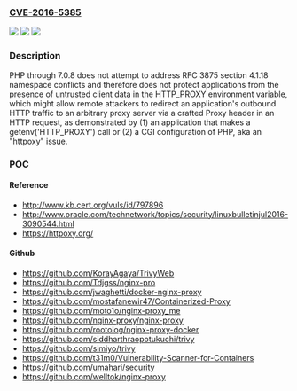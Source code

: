 ### [CVE-2016-5385](https://cve.mitre.org/cgi-bin/cvename.cgi?name=CVE-2016-5385)
![](https://img.shields.io/static/v1?label=Product&message=n%2Fa&color=blue)
![](https://img.shields.io/static/v1?label=Version&message=n%2Fa&color=blue)
![](https://img.shields.io/static/v1?label=Vulnerability&message=n%2Fa&color=brighgreen)

### Description

PHP through 7.0.8 does not attempt to address RFC 3875 section 4.1.18 namespace conflicts and therefore does not protect applications from the presence of untrusted client data in the HTTP_PROXY environment variable, which might allow remote attackers to redirect an application's outbound HTTP traffic to an arbitrary proxy server via a crafted Proxy header in an HTTP request, as demonstrated by (1) an application that makes a getenv('HTTP_PROXY') call or (2) a CGI configuration of PHP, aka an "httpoxy" issue.

### POC

#### Reference
- http://www.kb.cert.org/vuls/id/797896
- http://www.oracle.com/technetwork/topics/security/linuxbulletinjul2016-3090544.html
- https://httpoxy.org/

#### Github
- https://github.com/KorayAgaya/TrivyWeb
- https://github.com/Tdjgss/nginx-pro
- https://github.com/jwaghetti/docker-nginx-proxy
- https://github.com/mostafanewir47/Containerized-Proxy
- https://github.com/moto1o/nginx-proxy_me
- https://github.com/nginx-proxy/nginx-proxy
- https://github.com/rootolog/nginx-proxy-docker
- https://github.com/siddharthraopotukuchi/trivy
- https://github.com/simiyo/trivy
- https://github.com/t31m0/Vulnerability-Scanner-for-Containers
- https://github.com/umahari/security
- https://github.com/welltok/nginx-proxy

